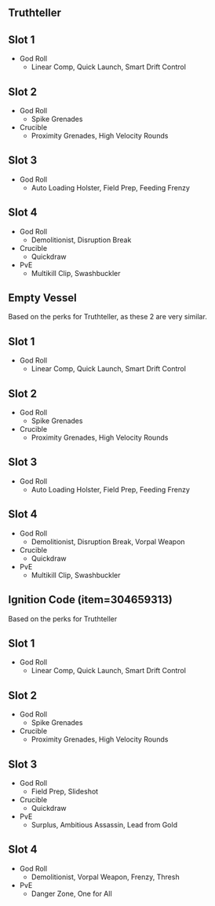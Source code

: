 Truthteller
-----------

## Slot 1
- God Roll
  - Linear Comp, Quick Launch, Smart Drift Control

## Slot 2
- God Roll
  - Spike Grenades
- Crucible
  - Proximity Grenades, High Velocity Rounds

## Slot 3
- God Roll
  - Auto Loading Holster, Field Prep, Feeding Frenzy

## Slot 4
- God Roll
  - Demolitionist, Disruption Break
- Crucible
  - Quickdraw
- PvE
  - Multikill Clip, Swashbuckler


Empty Vessel
------------
  Based on the perks for Truthteller, as these 2 are very similar.

## Slot 1
- God Roll
  - Linear Comp, Quick Launch, Smart Drift Control

## Slot 2
- God Roll
  - Spike Grenades
- Crucible
  - Proximity Grenades, High Velocity Rounds

## Slot 3
- God Roll
  - Auto Loading Holster, Field Prep, Feeding Frenzy

## Slot 4
- God Roll
  - Demolitionist, Disruption Break, Vorpal Weapon
- Crucible
  - Quickdraw
- PvE
  - Multikill Clip, Swashbuckler



Ignition Code (item=304659313)
-------------
  Based on the perks for Truthteller

## Slot 1
- God Roll
  - Linear Comp, Quick Launch, Smart Drift Control

## Slot 2
- God Roll
  - Spike Grenades
- Crucible
  - Proximity Grenades, High Velocity Rounds

## Slot 3
- God Roll
  - Field Prep, Slideshot
- Crucible
  - Quickdraw
- PvE
  - Surplus, Ambitious Assassin, Lead from Gold

## Slot 4
- God Roll
  - Demolitionist, Vorpal Weapon, Frenzy, Thresh
- PvE
  - Danger Zone, One for All
